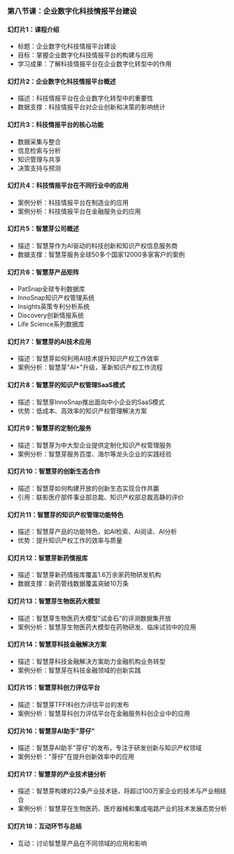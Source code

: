 ### 第八节课：企业数字化科技情报平台建设

#### 幻灯片1：课程介绍
- 标题：企业数字化科技情报平台建设
- 目标：掌握企业数字化科技情报平台的构建与应用
- 学习成果：了解科技情报平台在企业数字化转型中的作用

#### 幻灯片2：企业数字化科技情报平台概述
- 描述：科技情报平台在企业数字化转型中的重要性
- 数据支撑：科技情报平台对企业创新和决策的影响统计

#### 幻灯片3：科技情报平台的核心功能
- 数据采集与整合
- 信息检索与分析
- 知识管理与共享
- 决策支持与预测

#### 幻灯片4：科技情报平台在不同行业中的应用
- 案例分析：科技情报平台在制造业的应用
- 案例分析：科技情报平台在金融服务业的应用

#### 幻灯片5：智慧芽公司概述
- 描述：智慧芽作为AI驱动的科技创新和知识产权信息服务商
- 数据支撑：智慧芽服务全球50多个国家12000多家客户的案例

#### 幻灯片6：智慧芽产品矩阵
- PatSnap全球专利数据库
- InnoSnap知识产权管理系统
- Insights英策专利分析系统
- Discovery创新情报系统
- Life Science系列数据库

#### 幻灯片7：智慧芽的AI技术应用
- 描述：智慧芽如何利用AI技术提升知识产权工作效率
- 案例分析：智慧芽"AI+"升级，革新知识产权工作流程

#### 幻灯片8：智慧芽的知识产权管理SaaS模式
- 描述：智慧芽InnoSnap推出面向中小企业的SaaS模式
- 优势：低成本、高效率的知识产权管理解决方案

#### 幻灯片9：智慧芽的定制化服务
- 描述：智慧芽为中大型企业提供定制化知识产权管理服务
- 案例分析：智慧芽服务百度、海尔等龙头企业的实践经验

#### 幻灯片10：智慧芽的创新生态合作
- 描述：智慧芽如何构建开放的创新生态实现合作共赢
- 引用：联影医疗部件事业部总裁、知识产权部总裁高静的评价

#### 幻灯片11：智慧芽的知识产权管理功能特色
- 描述：智慧芽产品的功能特色，如AI检索、AI阅读、AI分析
- 优势：提升知识产权工作的效率与质量

#### 幻灯片12：智慧芽新药情报库
- 描述：智慧芽新药情报库覆盖1.6万余家药物研发机构
- 数据支撑：新药管线数据覆盖突破10万条

#### 幻灯片13：智慧芽生物医药大模型
- 描述：智慧芽生物医药大模型"试金石"的评测数据集开放
- 案例分析：智慧芽生物医药大模型在药物研发、临床试验中的应用

#### 幻灯片14：智慧芽科技金融解决方案
- 描述：智慧芽科技金融解决方案助力金融机构业务转型
- 案例分析：智慧芽在科技金融领域的创新实践

#### 幻灯片15：智慧芽科创力评估平台
- 描述：智慧芽TFFI科创力评估平台的发布
- 案例分析：智慧芽科创力评估平台在金融服务科创企业中的应用

#### 幻灯片16：智慧芽AI助手"芽仔"
- 描述：智慧芽AI助手"芽仔"的发布，专注于研发创新与知识产权领域
- 案例分析："芽仔"在提升创新效率中的应用

#### 幻灯片17：智慧芽的产业技术链分析
- 描述：智慧芽构建的22条产业技术链，将超过100万家企业的技术与产业相结合
- 案例分析：智慧芽在生物医药、医疗器械和集成电路产业的技术发展态势分析

#### 幻灯片18：互动环节与总结
- 互动：讨论智慧芽产品在不同领域的应用和影响